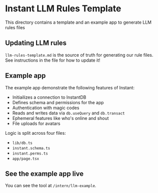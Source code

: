 # Instant LLM Rules Template

This directory contains a template and an example app to generate LLM rules
files

## Updating LLM rules

`llm-rules-template.md` is the source of truth for generating our rule files.
See instructions in the file for how to update it!

## Example app

The example app demonstrate the following features of Instant:

- Initiailizes a connection to InstantDB
- Defines schema and permissions for the app
- Authentication with magic codes
- Reads and writes data via `db.useQuery` and `db.transact`
- Ephemeral features like who's online and shout
- File uploads for avatars

Logic is split across four files:

- `lib/db.ts`
- `instant.schema.ts`
- `instant.perms.ts`
- `app/page.tsx`

## See the example app live

You can see the tool at `/intern/llm-example`.
